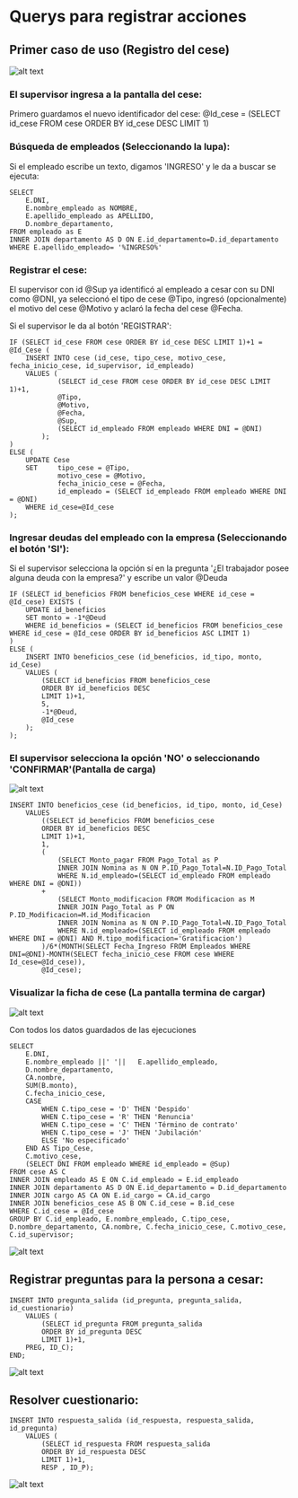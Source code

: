 # Querys para registrar acciones

## Primer caso de uso (Registro del cese)
![alt text](../Entregable3/Front/RCese1.png)

### El supervisor ingresa a la pantalla del cese:
Primero guardamos el nuevo identificador del cese:
	@Id_cese = (SELECT id_cese FROM cese ORDER BY id_cese DESC LIMIT 1)

### Búsqueda de empleados (Seleccionando la lupa):
Si el empleado escribe un texto, digamos 'INGRESO' y le da a buscar se ejecuta:

	SELECT 
		E.DNI, 
		E.nombre_empleado as NOMBRE,
		E.apellido_empleado as APELLIDO,
		D.nombre_departamento,
	FROM empleado as E
	INNER JOIN departamento AS D ON E.id_departamento=D.id_departamento
	WHERE E.apellido_empleado= '%INGRESO%'

### Registrar el cese:
El supervisor con id @Sup ya identificó al empleado a cesar con su DNI como @DNI, ya seleccionó el tipo de cese @Tipo, ingresó (opcionalmente) el motivo del cese @Motivo y aclaró la fecha del cese @Fecha.

Si el supervisor le da al botón 'REGISTRAR':

	IF (SELECT id_cese FROM cese ORDER BY id_cese DESC LIMIT 1)+1 = @Id_Cese ( 
		INSERT INTO cese (id_cese, tipo_cese, motivo_cese, fecha_inicio_cese, id_supervisor, id_empleado)
		VALUES (
				(SELECT id_cese FROM cese ORDER BY id_cese DESC LIMIT 1)+1,
				@Tipo,
				@Motivo,
				@Fecha,
				@Sup,
				(SELECT id_empleado FROM empleado WHERE DNI = @DNI)
			);
	)
	ELSE (
		UPDATE Cese
		SET 	tipo_cese = @Tipo,
				motivo_cese = @Motivo,
				fecha_inicio_cese = @Fecha,
				id_empleado = (SELECT id_empleado FROM empleado WHERE DNI = @DNI)
		WHERE id_cese=@Id_cese
	);

### Ingresar deudas del empleado con la empresa (Seleccionando el botón 'SI'):
Si el supervisor selecciona la opción sí en la pregunta '¿El trabajador posee alguna deuda con la empresa?' y escribe un valor @Deuda

	IF (SELECT id_beneficios FROM beneficios_cese WHERE id_cese = @Id_cese) EXISTS ( 
		UPDATE id_beneficios
		SET monto = -1*@Deud
		WHERE id_beneficios = (SELECT id_beneficios FROM beneficios_cese WHERE id_cese = @Id_cese ORDER BY id_beneficios ASC LIMIT 1)
	)
	ELSE (
		INSERT INTO beneficios_cese (id_beneficios, id_tipo, monto, id_Cese)
		VALUES (
			(SELECT id_beneficios FROM beneficios_cese
			ORDER BY id_beneficios DESC
			LIMIT 1)+1,
			5, 
			-1*@Deud, 
			@Id_cese
		);
	);

### El supervisor selecciona la opción 'NO' o seleccionando 'CONFIRMAR'(Pantalla de carga)

![alt text](Carga.png)

	INSERT INTO beneficios_cese (id_beneficios, id_tipo, monto, id_Cese)
		VALUES
			((SELECT id_beneficios FROM beneficios_cese
			ORDER BY id_beneficios DESC
			LIMIT 1)+1,
			1, 
			(
				(SELECT Monto_pagar FROM Pago_Total as P 
				INNER JOIN Nomina as N ON P.ID_Pago_Total=N.ID_Pago_Total 
				WHERE N.id_empleado=(SELECT id_empleado FROM empleado WHERE DNI = @DNI))
			+
				(SELECT Monto_modificacion FROM Modificacion as M 
				INNER JOIN Pago_Total as P ON P.ID_Modificacion=M.id_Modificacion 
				INNER JOIN Nomina as N ON P.ID_Pago_Total=N.ID_Pago_Total
				WHERE N.id_empleado=(SELECT id_empleado FROM empleado WHERE DNI = @DNI) AND M.tipo_modificacion='Gratificacion')
			)/6*(MONTH(SELECT Fecha_Ingreso FROM Empleados WHERE DNI=@DNI)-MONTH(SELECT fecha_inicio_cese FROM cese WHERE Id_cese=@Id_cese)),
			@Id_cese);

### Visualizar la ficha de cese (La pantalla termina de cargar)

![alt text](../Entregable3/Front/RCese2.png)

Con todos los datos guardados de las ejecuciones

	SELECT
		E.DNI,
		E.nombre_empleado ||' '|| 	E.apellido_empleado,
		D.nombre_departamento,
		CA.nombre,
		SUM(B.monto),
		C.fecha_inicio_cese,
		CASE
			WHEN C.tipo_cese = 'D' THEN 'Despido'
			WHEN C.tipo_cese = 'R' THEN 'Renuncia'
			WHEN C.tipo_cese = 'C' THEN 'Término de contrato'
			WHEN C.tipo_cese = 'J' THEN 'Jubilación'
			ELSE 'No especificado'
		END AS Tipo_Cese,
		C.motivo_cese,
		(SELECT DNI FROM empleado WHERE id_empleado = @Sup)
	FROM cese AS C
	INNER JOIN empleado AS E ON C.id_empleado = E.id_empleado
	INNER JOIN departamento AS D ON E.id_departamento = D.id_departamento
	INNER JOIN cargo AS CA ON E.id_cargo = CA.id_cargo
	INNER JOIN beneficios_cese AS B ON C.id_cese = B.id_cese
	WHERE C.id_cese = @Id_cese
	GROUP BY C.id_empleado, E.nombre_empleado, C.tipo_cese, D.nombre_departamento, CA.nombre, C.fecha_inicio_cese, C.motivo_cese, C.id_supervisor;

![alt text](../Entregable3/Front/RCese3.png)

## Registrar preguntas para la persona a cesar:

	INSERT INTO pregunta_salida (id_pregunta, pregunta_salida, id_cuestionario)
		VALUES (
			(SELECT id_pregunta FROM pregunta_salida
			ORDER BY id_pregunta DESC
			LIMIT 1)+1,
		PREG, ID_C);
	END;

![alt text](../Entregable3/Front/RCese4.png)

## Resolver cuestionario:

	INSERT INTO respuesta_salida (id_respuesta, respuesta_salida, id_pregunta)
		VALUES (
			(SELECT id_respuesta FROM respuesta_salida
			ORDER BY id_respuesta DESC
			LIMIT 1)+1,
			RESP , ID_P);
	
![alt text](../Entregable3/Front/CuestionarioCese.png)
